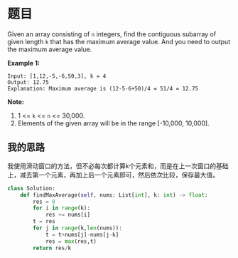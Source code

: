 # 题目

Given an array consisting of `n` integers, find the contiguous subarray of given length `k` that has the maximum average value. And you need to output the maximum average value.

**Example 1:**

```
Input: [1,12,-5,-6,50,3], k = 4
Output: 12.75
Explanation: Maximum average is (12-5-6+50)/4 = 51/4 = 12.75
```

 

**Note:**

1. 1 <= `k` <= `n` <= 30,000.
2. Elements of the given array will be in the range [-10,000, 10,000].

## 我的思路

我使用滑动窗口的方法，但不必每次都计算k个元素和，而是在上一次窗口的基础上，减去第一个元素，再加上后一个元素即可，然后依次比较，保存最大值。

```python
class Solution:
    def findMaxAverage(self, nums: List[int], k: int) -> float:
        res = 0
        for i in range(k):
            res += nums[i]
        t = res
        for j in range(k,len(nums)):
            t = t+nums[j]-nums[j-k]
            res = max(res,t)
        return res/k
```

